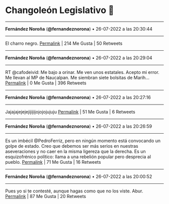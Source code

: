# Changoleón Legislativo 🙈
*****
**Fernández Noroña** (**@fernandeznorona**) • 26-07-2022 a las 20:30:44
*****
El charro negro.
[Permalink](https://twitter.com/fernandeznorona/status/1552149465443848192) | 214 Me Gusta | 50 Retweets
*****
**Fernández Noroña** (**@fernandeznorona**) • 26-07-2022 a las 20:29:04
*****
RT @cafodeivid: Me bajo a orinar. Me ven unos estatales. Acepto mi error. Me llevan al MP de Naucalpan. Me siembran siete bolsitas de Marih…
[Permalink](https://twitter.com/fernandeznorona/status/1552149043421364224) | 0 Me Gusta | 396 Retweets
*****
**Fernández Noroña** (**@fernandeznorona**) • 26-07-2022 a las 20:27:16
*****
Jajajajejejejijijijojojojujuju
[Permalink](https://twitter.com/fernandeznorona/status/1552148592596377600) | 51 Me Gusta | 6 Retweets
*****
**Fernández Noroña** (**@fernandeznorona**) • 26-07-2022 a las 20:26:59
*****
Es un imbécil @PedroFerriz, pero en ningún momento está convocando un golpe de estado. Creo que debemos ser más serios en nuestras aseveraciones y no caer en la misma ligereza que la derecha. Es un esquizofrénico político: llama a una rebelión popular pero desprecia al pueblo.
[Permalink](https://twitter.com/fernandeznorona/status/1552148522656534529) | 71 Me Gusta | 16 Retweets
*****
**Fernández Noroña** (**@fernandeznorona**) • 26-07-2022 a las 20:00:52
*****
Pues yo si te contesté, aunque hagas como que no los viste. Abur.
[Permalink](https://twitter.com/fernandeznorona/status/1552141949112549378) | 87 Me Gusta | 20 Retweets